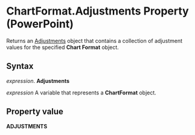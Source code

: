 
# ChartFormat.Adjustments Property (PowerPoint)

Returns an [Adjustments](119c7d87-729b-c62a-65d9-2e7311c51b47.md) object that contains a collection of adjustment values for the specified **Chart Format** object.


## Syntax

 _expression_. **Adjustments**

 _expression_ A variable that represents a **ChartFormat** object.


## Property value

 **ADJUSTMENTS**

